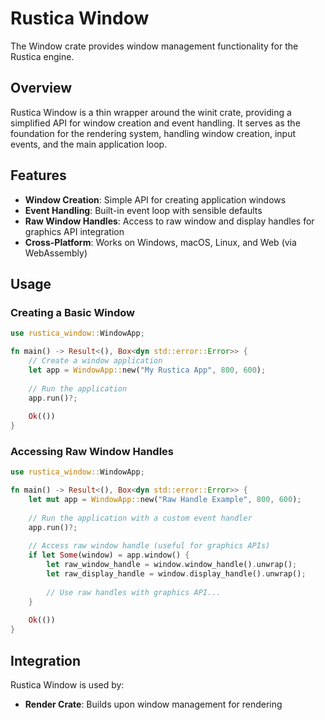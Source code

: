 # Rustica Window

The Window crate provides window management functionality for the Rustica engine.

## Overview

Rustica Window is a thin wrapper around the winit crate, providing a simplified API for window creation and event handling. It serves as the foundation for the rendering system, handling window creation, input events, and the main application loop.

## Features

- **Window Creation**: Simple API for creating application windows
- **Event Handling**: Built-in event loop with sensible defaults
- **Raw Window Handles**: Access to raw window and display handles for graphics API integration
- **Cross-Platform**: Works on Windows, macOS, Linux, and Web (via WebAssembly)

## Usage

### Creating a Basic Window

```rust
use rustica_window::WindowApp;

fn main() -> Result<(), Box<dyn std::error::Error>> {
    // Create a window application
    let app = WindowApp::new("My Rustica App", 800, 600);
    
    // Run the application
    app.run()?;
    
    Ok(())
}
```

### Accessing Raw Window Handles

```rust
use rustica_window::WindowApp;

fn main() -> Result<(), Box<dyn std::error::Error>> {
    let mut app = WindowApp::new("Raw Handle Example", 800, 600);
    
    // Run the application with a custom event handler
    app.run()?;
    
    // Access raw window handle (useful for graphics APIs)
    if let Some(window) = app.window() {
        let raw_window_handle = window.window_handle().unwrap();
        let raw_display_handle = window.display_handle().unwrap();
        
        // Use raw handles with graphics API...
    }
    
    Ok(())
}
```

## Integration

Rustica Window is used by:
- **Render Crate**: Builds upon window management for rendering
